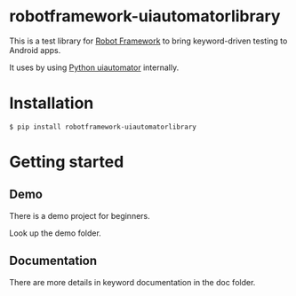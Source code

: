 robotframework-uiautomatorlibrary
=============

This is a test library for [Robot Framework](https://pypi.python.org/pypi/robotframework) to bring keyword-driven testing to Android apps.

It uses by using  [Python uiautomator](https://pypi.python.org/pypi/uiautomator) internally.

# Installation #

	$ pip install robotframework-uiautomatorlibrary

# Getting started #

## Demo ##

There is a demo project for beginners.

Look up the demo folder.

## Documentation ##

There are more details in keyword documentation in the doc folder.